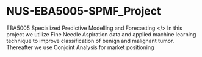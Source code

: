 # NUS-EBA5005-SPMF_Project
EBA5005 Specialized Predictive Modelling and Forecasting </>
In this project we utilize Fine Needle Aspiration data and applied machine learning technique to improve classification of benign and malignant tumor.
Thereafter we use Conjoint Analysis for market positioning
